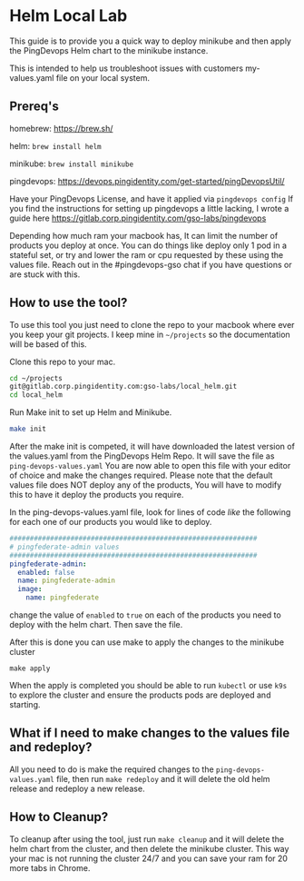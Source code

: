 # Helm Local Lab

This guide is to provide you a quick way to deploy minikube and then apply the PingDevops Helm chart to the minikube instance.

This is intended to help us troubleshoot issues with customers my-values.yaml file on your local system.

## Prereq's
homebrew: https://brew.sh/

helm: `brew install helm`

minikube: `brew install minikube`

pingdevops: https://devops.pingidentity.com/get-started/pingDevopsUtil/

Have your PingDevops License, and have it applied via `pingdevops config` 
If you find the instructions for setting up pingdevops a little lacking, I wrote a guide here https://gitlab.corp.pingidentity.com/gso-labs/pingdevops

Depending how much ram your macbook has, It can limit the number of products you deploy at once. You can do things like deploy only 1 pod in a stateful set, or try and lower the ram or cpu requested by these using the values file. Reach out in the #pingdevops-gso chat if you have questions or are stuck with this.

## How to use the tool?

To use this tool you just need to clone the repo to your macbook where ever you keep your git projects. I keep mine in `~/projects` so the documentation will be based of this.

Clone this repo to your mac.
```bash
cd ~/projects
git@gitlab.corp.pingidentity.com:gso-labs/local_helm.git
cd local_helm
```

Run Make init to set up Helm and Minikube. 
```bash
make init
```

After the make init is competed, it will have downloaded the latest version of the values.yaml from the PingDevops Helm Repo. It will save the file as `ping-devops-values.yaml` You are now able to open this file with your editor of choice and make the changes required. Please note that the default values file does NOT deploy any of the products, You will have to modify this to have it deploy the products you require.

In the ping-devops-values.yaml file, look for lines of code _like_ the following for each one of our products you would like to deploy.
```yaml
#############################################################
# pingfederate-admin values
#############################################################
pingfederate-admin:
  enabled: false
  name: pingfederate-admin
  image:
    name: pingfederate
```
change the value of `enabled` to `true` on each of the products you need to deploy with the helm chart. Then save the file. 

After this is done you can use make to apply the changes to the minikube cluster
```
make apply
```

When the apply is completed you should be able to run `kubectl` or use `k9s` to explore the cluster and ensure the products pods are deployed and starting.

## What if I need to make changes to the values file and redeploy? 

All you need to do is make the required changes to the `ping-devops-values.yaml` file, then run `make redeploy` and it will delete the old helm release and redeploy a new release. 

## How to Cleanup?

To cleanup after using the tool, just run `make cleanup` and it will delete the helm chart from the cluster, and then delete the minikube cluster. This way your mac is not running the cluster 24/7 and you can save your ram for 20 more tabs in Chrome.